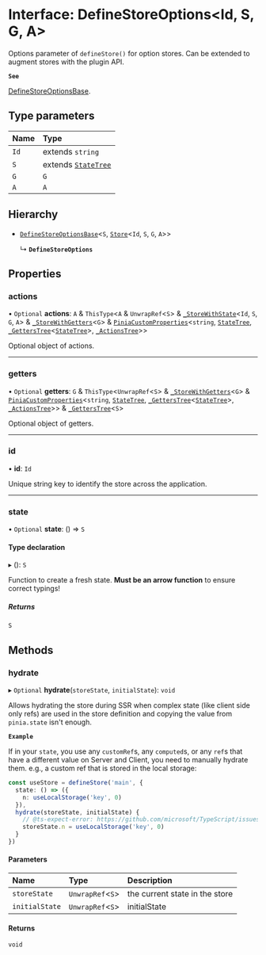 # Interface: DefineStoreOptions<Id, S, G, A\>

Options parameter of `defineStore()` for option stores. Can be extended to
augment stores with the plugin API.

**`See`**

[DefineStoreOptionsBase](DefineStoreOptionsBase.md).

## Type parameters

| Name | Type |
| :------ | :------ |
| `Id` | extends `string` |
| `S` | extends [`StateTree`](../index.md#statetree) |
| `G` | `G` |
| `A` | `A` |

## Hierarchy

- [`DefineStoreOptionsBase`](DefineStoreOptionsBase.md)<`S`, [`Store`](../index.md#store)<`Id`, `S`, `G`, `A`\>\>

  ↳ **`DefineStoreOptions`**

## Properties

### actions

• `Optional` **actions**: `A` & `ThisType`<`A` & `UnwrapRef`<`S`\> & [`_StoreWithState`](_StoreWithState.md)<`Id`, `S`, `G`, `A`\> & [`_StoreWithGetters`](../type_aliases.md#storewithgetters)<`G`\> & [`PiniaCustomProperties`](PiniaCustomProperties.md)<`string`, [`StateTree`](../type_aliases.md#statetree), [`_GettersTree`](../type_aliases.md#getterstree)<[`StateTree`](../type_aliases.md#statetree)\>, [`_ActionsTree`](../type_aliases.md#actionstree)\>\>

Optional object of actions.

___

### getters

• `Optional` **getters**: `G` & `ThisType`<`UnwrapRef`<`S`\> & [`_StoreWithGetters`](../type_aliases.md#storewithgetters)<`G`\> & [`PiniaCustomProperties`](PiniaCustomProperties.md)<`string`, [`StateTree`](../type_aliases.md#statetree), [`_GettersTree`](../type_aliases.md#getterstree)<[`StateTree`](../type_aliases.md#statetree)\>, [`_ActionsTree`](../type_aliases.md#actionstree)\>\> & [`_GettersTree`](../type_aliases.md#getterstree)<`S`\>

Optional object of getters.

___

### id

• **id**: `Id`

Unique string key to identify the store across the application.

___

### state

• `Optional` **state**: () => `S`

#### Type declaration

▸ (): `S`

Function to create a fresh state. **Must be an arrow function** to ensure
correct typings!

##### Returns

`S`

## Methods

### hydrate

▸ `Optional` **hydrate**(`storeState`, `initialState`): `void`

Allows hydrating the store during SSR when complex state (like client side only refs) are used in the store
definition and copying the value from `pinia.state` isn't enough.

**`Example`**

If in your `state`, you use any `customRef`s, any `computed`s, or any `ref`s that have a different value on
Server and Client, you need to manually hydrate them. e.g., a custom ref that is stored in the local
storage:

```ts
const useStore = defineStore('main', {
  state: () => ({
    n: useLocalStorage('key', 0)
  }),
  hydrate(storeState, initialState) {
    // @ts-expect-error: https://github.com/microsoft/TypeScript/issues/43826
    storeState.n = useLocalStorage('key', 0)
  }
})
```

#### Parameters

| Name | Type | Description |
| :------ | :------ | :------ |
| `storeState` | `UnwrapRef`<`S`\> | the current state in the store |
| `initialState` | `UnwrapRef`<`S`\> | initialState |

#### Returns

`void`
